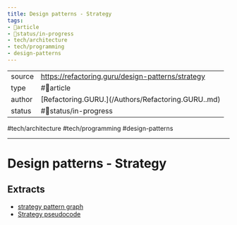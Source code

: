 ```yaml
---
title: Design patterns - Strategy
tags:
- 📄article
- 🚦status/in-progress
- tech/architecture
- tech/programming
- design-patterns
---
```



<table>
<tr>
<td> source </td>
<td> <a href="https://refactoring.guru/design-patterns/strategy">https://refactoring.guru/design-patterns/strategy</a> </td>
</tr>
<tr>
<td> type </td>
<td> #📄article </td>
</tr>
<tr>
<td> author </td>
<td> [Refactoring.GURU.](/Authors/Refactoring.GURU..md) </td>
</tr>
<tr>
<td> status </td>
<td> #🚦status/in-progress </td>
</tr>
</table>

#tech/architecture #tech/programming #design-patterns

---

# Design patterns - Strategy

## Extracts
- [strategy pattern graph](/Extracts/strategy%20pattern%20graph.md)
- [Strategy pseudocode](/Extracts/Strategy%20pseudocode.md)
